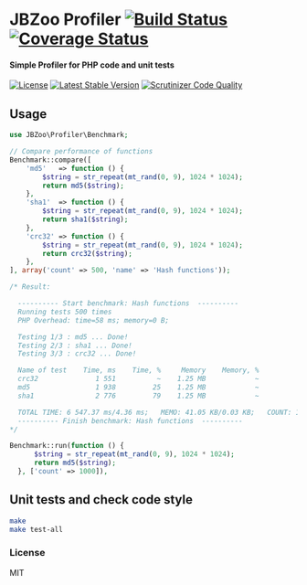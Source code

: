 # JBZoo Profiler  [![Build Status](https://travis-ci.org/JBZoo/Profiler.svg?branch=master)](https://travis-ci.org/JBZoo/Profiler)      [![Coverage Status](https://coveralls.io/repos/github/JBZoo/Profiler/badge.svg?branch=master)](https://coveralls.io/github/JBZoo/Profiler?branch=master)

#### Simple Profiler for PHP code and unit tests

[![License](https://poser.pugx.org/JBZoo/Profiler/license)](https://packagist.org/packages/JBZoo/Profiler)   [![Latest Stable Version](https://poser.pugx.org/JBZoo/Profiler/v/stable)](https://packagist.org/packages/JBZoo/Profiler) [![Scrutinizer Code Quality](https://scrutinizer-ci.com/g/JBZoo/Profiler/badges/quality-score.png?b=master)](https://scrutinizer-ci.com/g/JBZoo/Profiler/?branch=master)


## Usage
```php
use JBZoo\Profiler\Benchmark;

// Compare performance of functions
Benchmark::compare([
    'md5'   => function () {
        $string = str_repeat(mt_rand(0, 9), 1024 * 1024);
        return md5($string);
    },
    'sha1'  => function () {
        $string = str_repeat(mt_rand(0, 9), 1024 * 1024);
        return sha1($string);
    },
    'crc32' => function () {
        $string = str_repeat(mt_rand(0, 9), 1024 * 1024);
        return crc32($string);
    },
], array('count' => 500, 'name' => 'Hash functions'));

/* Result:

  ---------- Start benchmark: Hash functions  ----------
  Running tests 500 times
  PHP Overhead: time=58 ms; memory=0 B;

  Testing 1/3 : md5 ... Done!
  Testing 2/3 : sha1 ... Done!
  Testing 3/3 : crc32 ... Done!

  Name of test    Time, ms    Time, %     Memory    Memory, %
  crc32              1 551          ~    1.25 MB            ~
  md5                1 938         25    1.25 MB            ~
  sha1               2 776         79    1.25 MB            ~

  TOTAL TIME: 6 547.37 ms/4.36 ms;   MEMO: 41.05 KB/0.03 KB;   COUNT: 1 500
  ---------- Finish benchmark: Hash functions  ----------
*/

Benchmark::run(function () {
      $string = str_repeat(mt_rand(0, 9), 1024 * 1024);
      return md5($string);
  }, ['count' => 1000]),

```


## Unit tests and check code style
```sh
make
make test-all
```


### License

MIT

